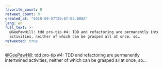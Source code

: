 ```yaml
---
favorite_count: 0
retweet_count: 0
created_at: "2018-09-07T20:07:03.000Z"
lang: en
full_text: >-
  @GeePawHill: tdd pro-tip #4: TDD and refactoring are permanently intertwined
  activities, neither of which can be grasped all at once, so…
retweeted: true
---
```


[@GeePawHill](https://twitter.com/GeePawHill): tdd pro-tip #4: TDD and
refactoring are permanently intertwined activities, neither of which can be
grasped all at once, so…
